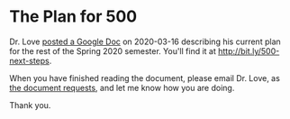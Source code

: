 # The Plan for 500

Dr. Love [posted a Google Doc](http://bit.ly/500-next-steps) on 2020-03-16 describing his current plan for the rest of the Spring 2020 semester. You'll find it at http://bit.ly/500-next-steps. 

When you have finished reading the document, please email Dr. Love, as [the document requests](http://bit.ly/500-next-steps), and let me know how you are doing.

Thank you.
